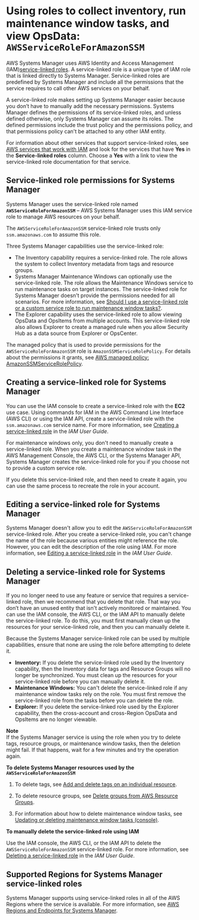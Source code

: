 # Using roles to collect inventory, run maintenance window tasks, and view OpsData: `AWSServiceRoleForAmazonSSM`<a name="using-service-linked-roles-service-action-1"></a>

AWS Systems Manager uses AWS Identity and Access Management \(IAM\)[service\-linked roles](https://docs.aws.amazon.com/IAM/latest/UserGuide/id_roles_terms-and-concepts.html#iam-term-service-linked-role)\. A service\-linked role is a unique type of IAM role that is linked directly to Systems Manager\. Service\-linked roles are predefined by Systems Manager and include all the permissions that the service requires to call other AWS services on your behalf\. 

A service\-linked role makes setting up Systems Manager easier because you don’t have to manually add the necessary permissions\. Systems Manager defines the permissions of its service\-linked roles, and unless defined otherwise, only Systems Manager can assume its roles\. The defined permissions include the trust policy and the permissions policy, and that permissions policy can't be attached to any other IAM entity\.

For information about other services that support service\-linked roles, see [AWS services that work with IAM](https://docs.aws.amazon.com/IAM/latest/UserGuide/reference_aws-services-that-work-with-iam.html) and look for the services that have **Yes** in the **Service\-linked roles** column\. Choose a **Yes** with a link to view the service\-linked role documentation for that service\.

## Service\-linked role permissions for Systems Manager<a name="service-linked-role-permissions-service-action-1"></a>

Systems Manager uses the service\-linked role named **`AWSServiceRoleForAmazonSSM`** – AWS Systems Manager uses this IAM service role to manage AWS resources on your behalf\.

The `AWSServiceRoleForAmazonSSM` service\-linked role trusts only `ssm.amazonaws.com` to assume this role\. 

Three Systems Manager capabilities use the service\-linked role:
+ The Inventory capability requires a service\-linked role\. The role allows the system to collect Inventory metadata from tags and resource groups\.
+ Systems Manager Maintenance Windows can optionally use the service\-linked role\. The role allows the Maintenance Windows service to run maintenance tasks on target instances\. The service\-linked role for Systems Manager doesn't provide the permissions needed for all scenarios\. For more information, see [Should I use a service\-linked role or a custom service role to run maintenance window tasks?](sysman-maintenance-permissions.md#maintenance-window-tasks-service-role)\.
+ The Explorer capability uses the service\-linked role to allow viewing OpsData and OpsItems from multiple accounts\. This service\-linked role also allows Explorer to create a managed rule when you allow Security Hub as a data source from Explorer or OpsCenter\.

The managed policy that is used to provide permissions for the `AWSServiceRoleForAmazonSSM` role is `AmazonSSMServiceRolePolicy`\. For details about the permissions it grants, see [AWS managed policy: AmazonSSMServiceRolePolicy](security-iam-awsmanpol.md#security-iam-awsmanpol-AmazonSSMServiceRolePolicy)\.

## Creating a service\-linked role for Systems Manager<a name="create-service-linked-role-service-action-1"></a>

You can use the IAM console to create a service\-linked role with the **EC2** use case\. Using commands for IAM in the AWS Command Line Interface \(AWS CLI\) or using the IAM API, create a service\-linked role with the `ssm.amazonaws.com` service name\. For more information, see [Creating a service\-linked role](https://docs.aws.amazon.com/IAM/latest/UserGuide/using-service-linked-roles.html#create-service-linked-role) in the *IAM User Guide*\.

For maintenance windows only, you don't need to manually create a service\-linked role\. When you create a maintenance window task in the AWS Management Console, the AWS CLI, or the Systems Manager API, Systems Manager creates the service\-linked role for you if you choose not to provide a custom service role\.

If you delete this service\-linked role, and then need to create it again, you can use the same process to recreate the role in your account\. 

## Editing a service\-linked role for Systems Manager<a name="edit-service-linked-role-service-action-1"></a>

Systems Manager doesn't allow you to edit the `AWSServiceRoleForAmazonSSM` service\-linked role\. After you create a service\-linked role, you can't change the name of the role because various entities might reference the role\. However, you can edit the description of the role using IAM\. For more information, see [Editing a service\-linked role](https://docs.aws.amazon.com/IAM/latest/UserGuide/using-service-linked-roles.html#edit-service-linked-role) in the *IAM User Guide*\.

## Deleting a service\-linked role for Systems Manager<a name="delete-service-linked-role-service-action-1"></a>

If you no longer need to use any feature or service that requires a service\-linked role, then we recommend that you delete that role\. That way you don’t have an unused entity that isn't actively monitored or maintained\. You can use the IAM console, the AWS CLI, or the IAM API to manually delete the service\-linked role\. To do this, you must first manually clean up the resources for your service\-linked role, and then you can manually delete it\.

Because the Systems Manager service\-linked role can be used by multiple capabilities, ensure that none are using the role before attempting to delete it\.
+ **Inventory:** If you delete the service\-linked role used by the Inventory capability, then the Inventory data for tags and Resource Groups will no longer be synchronized\. You must clean up the resources for your service\-linked role before you can manually delete it\.
+ **Maintenance Windows:** You can't delete the service\-linked role if any maintenance window tasks rely on the role\. You must first remove the service\-linked role from the tasks before you can delete the role\. 
+ **Explorer:** If you delete the service\-linked role used by the Explorer capability, then the cross\-account and cross\-Region OpsData and OpsItems are no longer viewable\. 

**Note**  
If the Systems Manager service is using the role when you try to delete tags, resource groups, or maintenance window tasks, then the deletion might fail\. If that happens, wait for a few minutes and try the operation again\.

**To delete Systems Manager resources used by the `AWSServiceRoleForAmazonSSM`**

1. To delete tags, see [Add and delete tags on an individual resource](https://docs.aws.amazon.com/AWSEC2/latest/UserGuide/Using_Tags.html#adding-or-deleting-tags)\.

1. To delete resource groups, see [Delete groups from AWS Resource Groups](https://docs.aws.amazon.com/ARG/latest/userguide/deleting-resource-groups.html)\.

1. For information about how to delete maintenance window tasks, see [Updating or deleting maintenance window tasks \(console\)](sysman-maintenance-update.md#sysman-maintenance-update-tasks)\.

**To manually delete the service\-linked role using IAM**

Use the IAM console, the AWS CLI, or the IAM API to delete the `AWSServiceRoleForAmazonSSM` service\-linked role\. For more information, see [Deleting a service\-linked role](https://docs.aws.amazon.com/IAM/latest/UserGuide/using-service-linked-roles.html#delete-service-linked-role) in the *IAM User Guide*\.

## Supported Regions for Systems Manager service\-linked roles<a name="slr-regions-service-action-1"></a>

Systems Manager supports using service\-linked roles in all of the AWS Regions where the service is available\. For more information, see [AWS Regions and Endpoints for Systems Manager](https://docs.aws.amazon.com/general/latest/gr/rande.html#ssm_region)\.